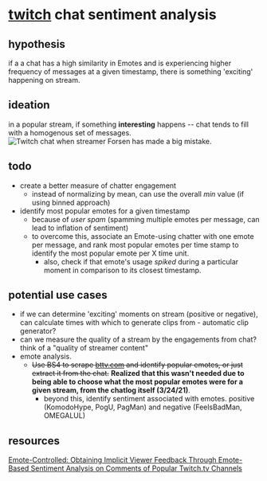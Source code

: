 # [twitch](twitch.tv) chat sentiment analysis

## hypothesis
if a a chat has a high similarity in Emotes and is experiencing higher frequency of messages at a given timestamp,
there is something 'exciting' happening on stream.

## ideation
in a popular stream, if something **interesting** happens -- chat tends to fill with a homogenous set of messages.
<img src="https://i.redd.it/52xqyo1i37k01.png" alt="Twitch chat when streamer Forsen has made a big mistake.">


## todo
- create a better measure of chatter engagement
  - instead of normalizing by mean, can use the overall *min* value (if using binned approach)
- identify most popular emotes for a given timestamp
  - because of *user spam* (spamming multiple emotes per message, can lead to inflation of sentiment)
  - to overcome this, associate an Emote-using chatter with one emote per message, and rank most popular emotes per time stamp to identify the most popular emote per X time unit.
    - also, check if that emote's usage *spiked* during a particular moment in comparison to its closest timestamp.


## potential use cases
- if we can determine 'exciting' moments on stream (positive or negative), can calculate times with which to generate clips from - automatic clip generator?
- can we measure the quality of a stream by the engagements from chat? think of a "quality of streamer content"
- emote analysis. 
  - ~~Use BS4 to scrape [bttv.com](https://betterttv.com/emotes/top) and identify popular emotes, or just extract it from the chat.~~ 
  **Realized that this wasn't needed due to being able to choose what the most popular emotes were for a given stream, from the chatlog itself (3/24/21)**.
    - beyond this, identify sentiment associated with emotes. positive (KomodoHype, PogU, PagMan) and negative (FeelsBadMan, OMEGALUL)

## resources
[Emote-Controlled: Obtaining Implicit Viewer Feedback Through Emote-Based Sentiment Analysis on Comments of Popular Twitch.tv Channels](https://dl.acm.org/doi/abs/10.1145/3365523)

